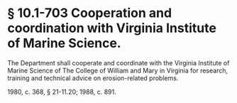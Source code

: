# § 10.1-703 Cooperation and coordination with Virginia Institute of Marine Science.

<p>The Department shall cooperate and coordinate with the Virginia Institute of Marine Science of The College of William and Mary in Virginia for research, training and technical advice on erosion-related problems.</p><p>1980, c. 368, § 21-11.20; 1988, c. 891.</p>